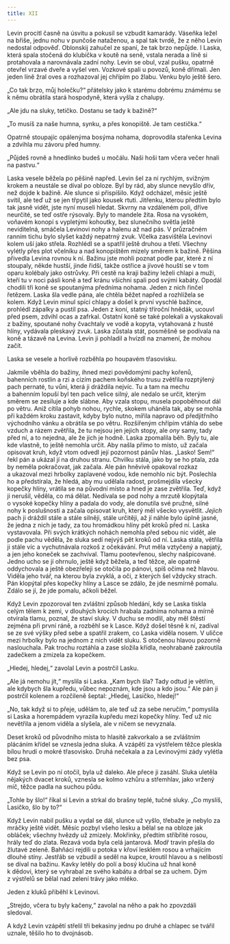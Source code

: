 ```yaml
---
title: XII
---
```


Levin procitl časně na úsvitu a pokusil se vzbudit kamarády. Váseňka ležel na břiše, jednu nohu v punčoše nataženou, a spal tak tvrdě, že z něho Levin nedostal odpověď. Oblonskij zahučel ze spaní, že tak brzo nepůjde. I Laska, která spala stočená do klubíčka v koutě na seně, vstala nerada a líně si protahovala a narovnávala zadní nohy. Levin se obul, vzal pušku, opatrně otevřel vrzavé dveře a vyšel ven. Vozkové spali u povozů, koně dřímali. Jen jeden líně žral oves a rozhazoval jej chřípím po žlabu. Venku bylo ještě šero.

„Co tak brzo, můj holečku?“ přátelsky jako k starému dobrému známému se k němu obrátila stará hospodyně, která vyšla z chalupy.

„Ale jdu na sluky, tetičko. Dostanu se tady k bažině?“

„To musíš za naše humna, synku, a přes konopiště. Je tam cestička.“

Opatrně stoupajíc opálenýma bosýma nohama, doprovodila stařenka Levina a zdvihla mu závoru před humny.

„Půjdeš rovně a hnedlinko budeš u močálu. Naši hoši tam včera večer hnali na pastvu.“

Laska vesele běžela po pěšině napřed. Levin šel za ní rychlým, svižným krokem a neustále se díval po obloze. Byl by rád, aby slunce nevyšlo dřív, než dojde k bažině. Ale slunce si přispíšilo. Když odcházel, měsíc ještě svítil, ale teď už se jen třpytil jako kousek rtuti. Jitřenku, kterou předtím bylo tak jasně vidět, jste nyní museli hledat. Skvrny na vzdáleném poli, dříve neurčité, se teď ostře rýsovaly. Byly to mandele žita. Rosa na vysokém, voňavém konopí s vypletými kohoutky, bez slunečního světla ještě neviditelná, smáčela Levinovi nohy a halenu až nad pás. V průzračném ranním tichu bylo slyšet každý nepatrný zvuk. Včelka zasvištěla Levinovi kolem uší jako střela. Rozhlédl se a spatřil ještě druhou a třetí. Všechny vylétly přes plot včelníku a nad konopištěm mizely směrem k bažině. Pěšina přivedla Levina rovnou k ní. Bažinu jste mohli poznat podle par, které z ní stoupaly, někde hustší, jinde řidší, takže ostřice a jívové houští se v tom oparu kolébaly jako ostrůvky. Při cestě na kraji bažiny leželi chlapi a muži, kteří tu v noci pásli koně a teď kránu všichni spali pod svými kabáty. Opodál chodili tři koně se spoutanýma předníma nohama. Jeden z nich řinčel řetězem. Laska šla vedle pána, ale chtěla běžet napřed a rozhlížela se kolem. Když Levin minul spící chlapy a došel k první vyschlé bažince, prohlédl zápalky a pustil psa. Jeden z koní, statný tříroční hnědák, ucouvl před psem, zdvihl ocas a zafrkal. Ostatní koně se také polekali a vyskakovali z bažiny, spoutané nohy čvachtaly ve vodě a kopyta, vytahovaná z husté hlíny, vydávala pleskavý zvuk. Laska zůstala stát, posměšně se podívala na koně a tázavě na Levina. Levin ji pohladil a hvízdl na znamení, že mohou začít.

Laska se vesele a horlivě rozběhla po houpavém třasovisku.

Jakmile vběhla do bažiny, ihned mezi povědomými pachy kořenů, bahenních rostlin a rzi a cizím pachem koňského trusu zvětřila rozptýlený pach pernaté, tu vůni, která ji dráždila nejvíc. Tu a tam na mechu a bahenním lopuší byl ten pach velice silný, ale nedalo se určit, kterým směrem se zesiluje a kde slábne. Aby vzala stopu, musela popoběhnout dál po větru. Aniž cítila pohyb nohou, rychle, skokem uháněla tak, aby se mohla při každém kroku zastavit, kdyby bylo nutno, mířila napravo od předjitřního východního vánku a obrátila se po větru. Rozšířeným chřípím vtáhla do sebe vzduch a rázem zvětřila, že tu nejsou jen jejich stopy, ale _ony_ samy, tady před ní, a to nejedna, ale že jich je hodně. Laska zpomalila běh. Byly tu, ale kde vlastně, to ještě nemohla určit. Aby našla přímo to místo, už začala opisovat kruh, když vtom odvedl její pozornost pánův hlas. „Lasko! Sem!“ řekl pán a ukázal jí na druhou stranu. Chvilku stála, jako by se ho ptala, zda by neměla pokračovat, jak začala. Ale pán hněvivě opakoval rozkaz a ukazoval mezi hrbolky zaplavené vodou, kde nemohlo nic být. Poslechla ho a předstírala, že hledá, aby mu udělala radost, prošmejdila všecky kopečky hlíny, vrátila se na původní místo a hned je zase zvětřila. Teď, když ji nerušil, věděla, co má dělat. Nedívala se pod nohy a mrzutě klopýtala o vysoké kopečky hlíny a padala do vody, ale donutila své pružné, silné nohy k poslušnosti a začala opisovat kruh, který měl všecko vysvětlit. _Jejich_ pach ji dráždil stále a stále silněji, stále určitěji, až jí náhle bylo úplně jasné, že jedna z nich je tady, za tou hromádkou hlíny pět kroků před ní. Laska vystavovala. Při svých krátkých nohách nemohla před sebou nic vidět, ale podle pachu věděla, že sluka sedí nejvýš pět kroků od ní. Laska stála, větřila ji stále víc a vychutnávala rozkoš z očekávání. Prut měla vztyčený a napjatý, a jen jeho koneček se zachvíval. Tlamu pootevřenou, slechy našpicované. Jedno ucho se jí ohrnulo, ještě když běžela, a teď těžce, ale opatrně oddychovala a ještě obezřeleji se otočila po pánovi, spíš očima než hlavou. Viděla jeho tvář, na kterou byla zvyklá, a oči, z kterých šel vždycky strach. Pán klopýtal přes kopečky hlíny a Lasce se zdálo, že jde nesmírně pomalu. Zdálo se jí, že jde pomalu, ačkoli běžel.

Když Levin zpozoroval ten zvláštní způsob hledání, kdy se Laska tiskla celým tělem k zemi, v dlouhých krocích hrabala zadníma nohama a mírně otvírala tlamu, poznal, že staví sluky. V duchu se modlil, aby měl štěstí zejména při první ráně, a rozběhl se k Lasce. Když došel těsně k ní, zadíval se ze své výšky před sebe a spatřil zrakem, co Laska viděla nosem. V uličce mezi hrbolky bylo na jednom z nich vidět sluku. S otočenou hlavou pozorně naslouchala. Pak trochu roztáhla a zase složila křídla, neohrabaně zakroutila zadečkem a zmizela za kopečkem.

„Hledej, hledej,“ zavolal Levin a postrčil Lasku.

„Ale já nemohu jít,“ myslila si Laska. „Kam bych šla? Tady odtud je větřím, ale kdybych šla kupředu, vůbec nepoznám, kde jsou a kdo jsou.“ Ale pán ji postrčil kolenem a rozčileně šeptal: „Hledej, Lasičko, hledej!“

„No, tak když si to přeje, udělám to, ale teď už za sebe neručím,“ pomyslila si Laska a horempádem vyrazila kupředu mezi kopečky hlíny. Teď už nic nevětřila a jenom viděla a slyšela, ale v ničem se nevyznala.

Deset kroků od původního místa to hlasitě zakvorkalo a se zvláštním plácáním křídel se vznesla jedna sluka. A vzápětí za výstřelem těžce pleskla bílou hrudí o mokré třasovisko. Druhá nečekala a za Levinovými zády vylétla bez psa.

Když se Levin po ní otočil, byla už daleko. Ale přece ji zasáhl. Sluka uletěla nějakých dvacet kroků, vznesla se kolmo vzhůru a střemhlav, jako vržený míč, těžce padla na suchou půdu.

„Tohle by šlo!“ říkal si Levin a strkal do brašny teplé, tučné sluky. „Co myslíš, Lasičko, šlo by to?“

Když Levin nabil pušku a vydal se dál, slunce už vyšlo, třebaže je nebylo za mráčky ještě vidět. Měsíc pozbyl všeho lesku a bělal se na obloze jak obláček; všechny hvězdy už zmizely. Mokřinky, předtím stříbřité rosou, hrály teď do zlata. Rezavá voda byla celá jantarová. Modř travin přešla do žlutavé zeleně. Bahňáci rejdili u potoka v křoví lesklém rosou a vrhajícím dlouhé stíny. Jestřáb se vzbudil a seděl na kupce, kroutil hlavou a s nelibostí se díval na bažinu. Kavky letěly do polí a bosý klučina už hnal koně k dědovi, který se vyhrabal ze svého kabátu a drbal se za uchem. Dým z výstřelů se bělal nad zelení trávy jako mléko.

Jeden z kluků přiběhl k Levinovi.

„Strejdo, včera tu byly kačeny,“ zavolal na něho a pak ho zpovzdáli sledoval.

A když Levin vzápětí střelil tři bekasiny jednu po druhé a chlapec se tvářil uznale, těšilo ho to dvojnásob.

